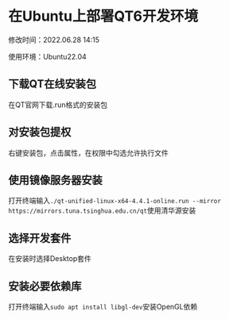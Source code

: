# 在Ubuntu上部署QT6开发环境

修改时间：2022.06.28 14:15

使用环境：Ubuntu22.04

## 下载QT在线安装包

在QT官网下载.run格式的安装包

## 对安装包提权

右键安装包，点击属性，在权限中勾选允许执行文件

## 使用镜像服务器安装

打开终端输入`./qt-unified-linux-x64-4.4.1-online.run --mirror https://mirrors.tuna.tsinghua.edu.cn/qt`使用清华源安装

## 选择开发套件

在安装时选择Desktop套件

## 安装必要依赖库

打开终端输入`sudo apt install libgl-dev`安装OpenGL依赖

